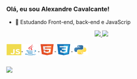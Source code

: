 ### Olá, eu sou Alexandre Cavalcante!

- 🚀 Estudando Front-end, back-end e JavaScrip



<div align="center">
  <a href="https://github.com/Alexandre153759">
  <img height="180em" src="https://github-readme-stats.vercel.app/api?username=Alexandre153759&show_icons=true&theme=dark&include_all_commits=true&count_private=true"/>
  <img height="180em" src="https://github-readme-stats.vercel.app/api/top-langs/?username=Alexandre153759&layout=compact&langs_count=7&theme=dark"/>
</div>
  
<div style="display: inline_block"><br>
  <img align="center" alt="PC-Js" height="30" width="40" src="https://raw.githubusercontent.com/devicons/devicon/master/icons/javascript/javascript-plain.svg">
  <img align="center" alt="PC-Java" height="30" width="40" src="https://raw.githubusercontent.com/devicons/devicon/master/icons/java/java-original.svg">
  <img align="center" alt="PC-HTML" height="30" width="40" src="https://raw.githubusercontent.com/devicons/devicon/master/icons/html5/html5-original.svg">
  <img align="center" alt="PC-CSS" height="30" width="40" src="https://raw.githubusercontent.com/devicons/devicon/master/icons/css3/css3-original.svg">
  <img align="center" alt="PC-Python" height="30" width="40" src="https://raw.githubusercontent.com/devicons/devicon/master/icons/python/python-original.svg">
</div>
  
  ##
 
<div> 
  <a href="https://www.linkedin.com/in/alexandre-cavalcante-427424102/" target="_blank"><img src="https://img.shields.io/badge/-LinkedIn-%230077B5?style=for-the-badge&logo=linkedin&logoColor=white" target="_blank"></a> 
  
  
</div>
